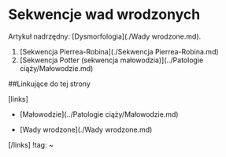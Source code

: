 # Sekwencje wad wrodzonych

Artykuł nadrzędny: [Dysmorfologia](./Wady wrodzone.md).

1. [Sekwencja Pierrea-Robina](./Sekwencja Pierrea-Robina.md)
2. [Sekwencja Potter (sekwencja małowodzia)](../Patologie ciąży/Małowodzie.md)



##Linkujące do tej strony

[links]

- [Małowodzie](../Patologie ciąży/Małowodzie.md)

- [Wady wrodzone](./Wady wrodzone.md)


[/links]
!tag:
~

